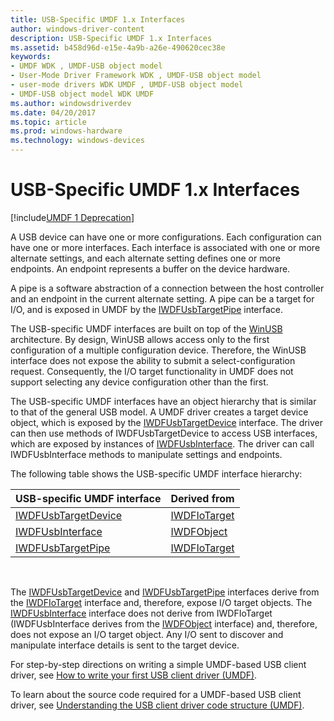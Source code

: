 ```yaml
---
title: USB-Specific UMDF 1.x Interfaces
author: windows-driver-content
description: USB-Specific UMDF 1.x Interfaces
ms.assetid: b458d96d-e15e-4a9b-a26e-490620cec38e
keywords:
- UMDF WDK , UMDF-USB object model
- User-Mode Driver Framework WDK , UMDF-USB object model
- user-mode drivers WDK UMDF , UMDF-USB object model
- UMDF-USB object model WDK UMDF
ms.author: windowsdriverdev
ms.date: 04/20/2017
ms.topic: article
ms.prod: windows-hardware
ms.technology: windows-devices
---
```


# USB-Specific UMDF 1.x Interfaces


[!include[UMDF 1 Deprecation](../umdf-1-deprecation.md)]

A USB device can have one or more configurations. Each configuration can have one or more interfaces. Each interface is associated with one or more alternate settings, and each alternate setting defines one or more endpoints. An endpoint represents a buffer on the device hardware.

A pipe is a software abstraction of a connection between the host controller and an endpoint in the current alternate setting. A pipe can be a target for I/O, and is exposed in UMDF by the [IWDFUsbTargetPipe](https://msdn.microsoft.com/library/windows/hardware/ff560391) interface.

The USB-specific UMDF interfaces are built on top of the [WinUSB](https://msdn.microsoft.com/library/windows/hardware/ff540196) architecture. By design, WinUSB allows access only to the first configuration of a multiple configuration device. Therefore, the WinUSB interface does not expose the ability to submit a select-configuration request. Consequently, the I/O target functionality in UMDF does not support selecting any device configuration other than the first.

The USB-specific UMDF interfaces have an object hierarchy that is similar to that of the general USB model. A UMDF driver creates a target device object, which is exposed by the [IWDFUsbTargetDevice](https://msdn.microsoft.com/library/windows/hardware/ff560362) interface. The driver can then use methods of IWDFUsbTargetDevice to access USB interfaces, which are exposed by instances of [IWDFUsbInterface](https://msdn.microsoft.com/library/windows/hardware/ff560312). The driver can call IWDFUsbInterface methods to manipulate settings and endpoints.

The following table shows the USB-specific UMDF interface hierarchy:

| USB-specific UMDF interface                    | Derived from                     |
|------------------------------------------------|----------------------------------|
| [IWDFUsbTargetDevice](https://msdn.microsoft.com/library/windows/hardware/ff560362) | [IWDFIoTarget](https://msdn.microsoft.com/library/windows/hardware/ff559170) |
| [IWDFUsbInterface](https://msdn.microsoft.com/library/windows/hardware/ff560312)       | [IWDFObject](https://msdn.microsoft.com/library/windows/hardware/ff560200)     |
| [IWDFUsbTargetPipe](https://msdn.microsoft.com/library/windows/hardware/ff560391)     | [IWDFIoTarget](https://msdn.microsoft.com/library/windows/hardware/ff559170) |

 

The [IWDFUsbTargetDevice](https://msdn.microsoft.com/library/windows/hardware/ff560362) and [IWDFUsbTargetPipe](https://msdn.microsoft.com/library/windows/hardware/ff560391) interfaces derive from the [IWDFIoTarget](https://msdn.microsoft.com/library/windows/hardware/ff559170) interface and, therefore, expose I/O target objects. The [IWDFUsbInterface](https://msdn.microsoft.com/library/windows/hardware/ff560312) interface does not derive from IWDFIoTarget (IWDFUsbInterface derives from the [IWDFObject](https://msdn.microsoft.com/library/windows/hardware/ff560200) interface) and, therefore, does not expose an I/O target object. Any I/O sent to discover and manipulate interface details is sent to the target device.

For step-by-step directions on writing a simple UMDF-based USB client driver, see [How to write your first USB client driver (UMDF)](https://msdn.microsoft.com/library/windows/hardware/hh706184).

To learn about the source code required for a UMDF-based USB client driver, see [Understanding the USB client driver code structure (UMDF)](https://msdn.microsoft.com/library/windows/hardware/hh770893).

 

 





